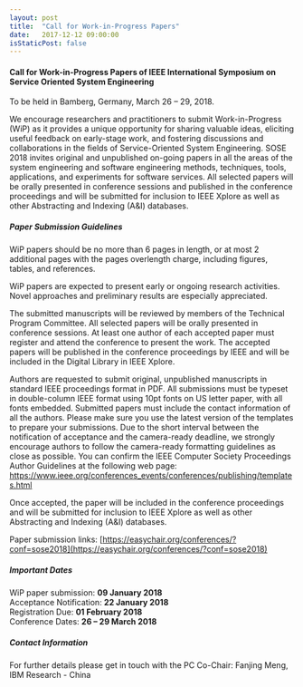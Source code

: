 ```yaml
---
layout: post
title:  "Call for Work-in-Progress Papers"
date:   2017-12-12 09:00:00
isStaticPost: false
---
```

#### Call for Work-in-Progress Papers of IEEE International Symposium on Service Oriented System Engineering

To be held in Bamberg, Germany, March 26 – 29, 2018.

We encourage researchers and practitioners to submit Work-in-Progress (WiP) as it provides a unique opportunity for sharing valuable ideas, eliciting useful feedback on early-stage work, and fostering discussions and collaborations in the fields of Service-Oriented System Engineering. 
SOSE 2018 invites original and unpublished on-going papers in all the areas of the system engineering and software engineering methods, techniques, tools, applications, and experiments for software services. 
All selected papers will be orally presented in conference sessions and published in the conference proceedings and will be submitted for inclusion to IEEE Xplore as well as other Abstracting and Indexing (A&I) databases.

##### Paper Submission Guidelines

WiP papers should be no more than 6 pages in length, or at most 2 additional pages with the pages overlength charge, including figures, tables, and references.

WiP papers are expected to present early or ongoing research activities. Novel approaches and preliminary results are especially appreciated.

The submitted manuscripts will be reviewed by members of the Technical Program Committee. All selected papers will be orally presented in conference sessions. At least one author of each accepted paper must register and attend the conference to present the work. The accepted papers will be published in the conference proceedings by IEEE and will be included in the Digital Library in IEEE Xplore.

Authors are requested to submit original, unpublished manuscripts in standard IEEE proceedings format in PDF. All submissions must be typeset in double-column IEEE format using 10pt fonts on US letter paper, with all fonts embedded. Submitted papers must include the contact information of all the authors. Please make sure you use the latest version of the templates to prepare your submissions. Due to the short interval between the notification of acceptance and the camera-ready deadline, we strongly encourage authors to follow the camera-ready formatting guidelines as close as possible. You can confirm the IEEE Computer Society Proceedings Author Guidelines at the following web page: https://www.ieee.org/conferences_events/conferences/publishing/templates.html

Once accepted, the paper will be included in the conference proceedings and will be submitted for inclusion to IEEE Xplore as well as other Abstracting and Indexing (A&I) databases.

Paper submission links:
[https://easychair.org/conferences/?conf=sose2018](https://easychair.org/conferences/?conf=sose2018)

##### Important Dates

WiP paper submission: __09 January 2018__<br>
Acceptance Notification: __22 January 2018__<br>
Registration Due: __01 February 2018__<br>
Conference Dates: __26 – 29 March 2018__<br>

##### Contact Information
For further details please get in touch with the PC Co-Chair:
Fanjing Meng, IBM Research - China
